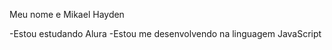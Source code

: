 

Meu nome e Mikael Hayden 

-Estou estudando Alura
-Estou me desenvolvendo na linguagem JavaScript
